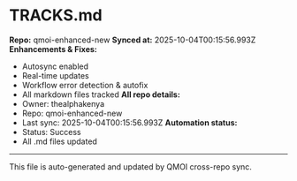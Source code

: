 # TRACKS.md

**Repo:** qmoi-enhanced-new
**Synced at:** 2025-10-04T00:15:56.993Z
**Enhancements & Fixes:**
- Autosync enabled
- Real-time updates
- Workflow error detection & autofix
- All markdown files tracked
**All repo details:**
- Owner: thealphakenya
- Repo: qmoi-enhanced-new
- Last sync: 2025-10-04T00:15:56.993Z
**Automation status:**
- Status: Success
- All .md files updated
---
This file is auto-generated and updated by QMOI cross-repo sync.
